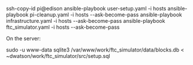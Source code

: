 ssh-copy-id pi@edison
ansible-playbook user-setup.yaml -i hosts
ansible-playbook pi-cleanup.yaml -i hosts --ask-become-pass
ansible-playbook infrastructure.yaml -i hosts --ask-become-pass
ansible-playbook ftc_simulator.yaml -i hosts --ask-become-pass

On the server:

sudo -u www-data sqlite3 /var/www/work/ftc_simulator/data/blocks.db < ~dwatson/work/ftc_simulator/src/setup.sql
